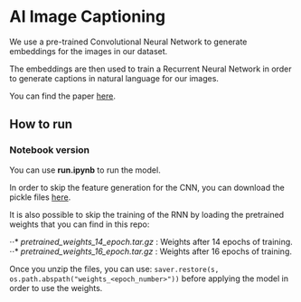 # AI Image Captioning

We use a pre-trained Convolutional Neural Network to generate embeddings for the images in our dataset.

The embeddings are then used to train a Recurrent Neural Network in order to generate captions in natural language for our images.

You can find the paper [here](https://arxiv.org/pdf/1411.4555).

## How to run

### Notebook version

You can use __run.ipynb__ to run the model.

In order to skip the feature generation for the CNN, you can download the pickle files [here](https://github.com/dpstart/rnn-image-captioning/releases/tag/v0.1).

It is also possible to skip the training of the RNN by loading the pretrained weights that you can find in this repo:

⋅⋅* *pretrained_weights_14_epoch.tar.gz* : Weights after 14 epochs of training.
⋅⋅* *pretrained_weights_16_epoch.tar.gz* : Weights after 16 epochs of training.

Once you unzip the files, you can use: `saver.restore(s, os.path.abspath("weights_<epoch_number>"))` before applying the model in order to use the weights.
